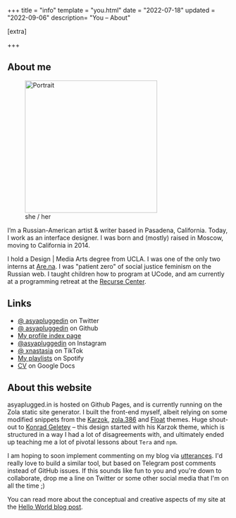 +++
title = "info"
template = "you.html"
date = "2022-07-18"
updated = "2022-09-06"
description= "You – About"


[extra]

+++

## About me

<figure><img src="https://asyaplugged.in/assets/ditherpfp.png" alt="Portrait" width="300">
<figcaption> she / her </figcaption>
</figure>

I’m a Russian-American artist & writer based in Pasadena, California. Today, I work as an interface designer. I was born and (mostly) raised in Moscow, moving to California in 2014.

I hold a Design | Media Arts degree from UCLA. I was one of the only two interns at [Are.na](http://www.are.na/). I was "patient zero" of social justice feminism on the Russian web. I taught children how to program at UCode, and am currently at a programming retreat at the [Recurse Center](https://www.recurse.com/).

## Links

- [@ asyapluggedin](https://twitter.com/asyapluggedin) on Twitter
- [@ asyapluggedin](https://github.com/asyapluggedin) on Github
- [My profile index page](https://www.are.na/anastasia-davydova-lewis/index)
- [@asyapluggedin](https://www.instagram.com/asyapluggedin/) on Instagram
- [@ xnastasia](https://www.tiktok.com/@xnastasia/) on TikTok
- [My playlists](https://open.spotify.com/user/1117495726?si=TKcbbx10QnqTFTvgA1Teqg) on Spotify
- [CV](https://docs.google.com/document/d/1BvczAevODulwG7kgEpTFwbRjttJ3xvu83rBzBa7izsY/edit?usp=sharing) on Google Docs

## About this website

asyaplugged.in is hosted on Github Pages, and is currently running on the Zola static site generator. I built the front-end myself, albeit relying on some modified snippets from the [Karzok](https://www.getzola.org/themes/karzok/), [zola.386](https://www.getzola.org/themes/zola-386/) and [Float](https://www.getzola.org/themes/float/) themes. Huge shout-out to [Konrad Geletey](https://github.com/kogeletey) – this design started with his Karzok theme, which is structured in a way I had a lot of disagreements with, and ultimately ended up teaching me a lot of pivotal lessons about `Tera` and `npm`.

I am hoping to soon implement commenting on my blog via [utterances](https://utteranc.es/). I'd really love to build a similar tool, but based on Telegram post comments instead of GitHub issues. If this sounds like fun to you and you're down to collaborate, drop me a line on Twitter or some other social media that I'm on all the time ;)

You can read more about the conceptual and creative aspects of my site at the [Hello World blog post](https://asyaplugged.in/know/hello-world/).
